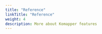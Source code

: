 ```yaml
---
title: "Reference"
linkTitle: "Reference"
weight: 4
description: More about Komapper features
---
```

